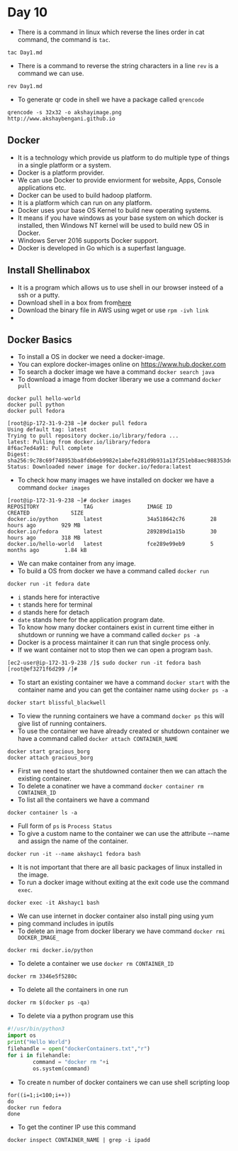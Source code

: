 # Day 10

*   There is a command in linux which reverse the lines order in cat command, the command is ```tac```.
```
tac Day1.md
```
*   There is a command to reverse the string characters in a line ```rev``` is a command we can use.
```
rev Day1.md
```
*   To generate qr code in shell we have a package called ```qrencode```
```
qrencode -s 32x32 -o akshayimage.png
http://www.akshaybengani.github.io
```
## Docker
*   It is a technology which provide us platform to do multiple type of things in a single platform or a system.
*   Docker is a platform provider.
*   We can use Docker to provide enviorment for website, Apps, Console applications etc.
*   Docker can be used to build hadoop platform.
*   It is a platform which can run on any platform.
*   Docker uses your base OS Kernel to build new operating systems. 
*   It means if you have windows as your base system on which docker is installed, then Windows NT kernel will be used to build new OS in Docker.
*   Windows Server 2016 supports Docker support.
*   Docker is developed in Go which is a superfast language.

## Install Shellinabox
*   It is a program which allows us to use shell in our browser insteed of a ssh or a putty.
*   Download shell in a box from from[here](https://centos.pkgs.org/7/epel-x86_64/shellinabox-2.20-5.el7.x86_64.rpm.html)
*  Download the binary file in AWS using wget or use ```rpm -ivh link```
*   

## Docker Basics
*   To install a OS in docker we need a docker-image.
*   You can explore docker-images online on https://www.hub.docker.com
*   To search a docker image we have a command ```docker search java```
*   To download a image from docker liberary we use a command ```docker pull```
```
docker pull hello-world
docker pull python
docker pull fedora
```
```
[root@ip-172-31-9-238 ~]# docker pull fedora
Using default tag: latest
Trying to pull repository docker.io/library/fedora ...
latest: Pulling from docker.io/library/fedora
8f6ac7ed4a91: Pull complete
Digest: sha256:9c78c69f748953ba8fdb6eb9982e1abefe281d9b931a13f251eb8aec988353de
Status: Downloaded newer image for docker.io/fedora:latest
```
*   To check how many images we have installed on docker we have a command ```docker images```
```
[root@ip-172-31-9-238 ~]# docker images
REPOSITORY              TAG                 IMAGE ID            CREATED             SIZE
docker.io/python        latest              34a518642c76        28 hours ago        929 MB
docker.io/fedora        latest              289289d1a15b        30 hours ago        318 MB
docker.io/hello-world   latest              fce289e99eb9        5 months ago        1.84 kB
```
*   We can make container from any image.
*   To build a OS from docker we have a command called ```docker run```
```
docker run -it fedora date
```
*   ```i``` stands here for interactive
*   ```t``` stands here for terminal
*   ```d``` stands here for detach
*   ```date``` stands here for the application program date.
*   To know how many docker containers exist in current time either in shutdown or running we have a command called ```docker ps -a```
*   Docker is a process maintainer it can run that single process only.
*   If we want container not to stop then we can open a program ```bash```.
```
[ec2-user@ip-172-31-9-238 /]$ sudo docker run -it fedora bash
[root@ef3271f6d299 /]#
```
*   To start an existing container we have a command ```docker start``` with the container name and you can get the container name using ```docker ps -a```
```
docker start blissful_blackwell
```
*   To view the running containers we have a command ```docker ps``` this will give list of running containers.
*   To use the container we have already created or shutdown container we have a command called ```docker attach CONTAINER_NAME```
```
docker start gracious_borg
docker attach gracious_borg
```
*   First we need to start the shutdowned container then we can attach the existing container.
*   To delete a conatiner we have a command ```docker container rm CONTAINER_ID```
*   To list all the containers we have a command
```
docker container ls -a
```
*   Full form of ```ps``` is ```Process Status```
*   To give a custom name to the container we can use the attribute --name and assign the name of the container.
```
docker run -it --name akshayc1 fedora bash
```
*  It is not important that there are all basic packages of linux installed in the image.
*   To run a docker image without exiting at the exit code use the command ```exec```.
```
docker exec -it Akshayc1 bash
``` 
*   We can use internet in docker container also install ping using yum
*   ping command includes in iputils
*   To delete an image from docker liberary we have command ```docker rmi DOCKER_IMAGE_```
```
docker rmi docker.io/python
```
*   To delete a container we use ```docker rm CONTAINER_ID``` 
```
docker rm 3346e5f5280c
```
*   To delete all the containers in one run
```
docker rm $(docker ps -qa)
```
* To delete via a python program use this
```py
#!/usr/bin/python3
import os
print("Hello World")
filehandle = open("dockerContainers.txt","r")
for i in filehandle:
        command = "docker rm "+i
        os.system(command)
```
*    To create n number of docker containers we can use shell scripting loop
```
for((i=1;i<100;i++))
do
docker run fedora
done
```
*   To get the continer IP use this command
```
docker inspect CONTAINER_NAME | grep -i ipadd
```